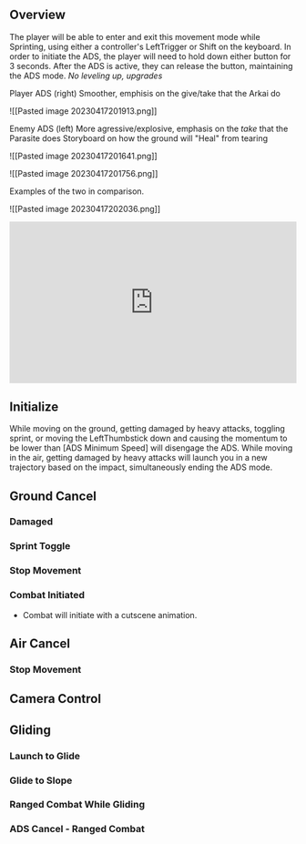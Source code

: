 
## Overview
The player will be able to enter and exit this movement mode while Sprinting, using either a controller's LeftTrigger or Shift on the keyboard. In order to initiate the ADS, the player will need to hold down either button for 3 seconds. After the ADS is active, they can release the button, maintaining the ADS mode.
*No leveling up, upgrades*

Player ADS (right)
	Smoother, emphisis on the give/take that the Arkai do

![[Pasted image 20230417201913.png]]

Enemy ADS (left)
	More agressive/explosive, emphasis on the *take* that the Parasite does
	Storyboard on how the ground will "Heal" from tearing

![[Pasted image 20230417201641.png]]

![[Pasted image 20230417201756.png]]


Examples of the two in comparison. 

![[Pasted image 20230417202036.png]]

<div style="height: 0; padding-bottom: calc(56.25%); position:relative; width: 100%;"><iframe allow="autoplay; gyroscope;" allowfullscreen height="100%" referrerpolicy="strict-origin" src="https://www.kapwing.com/e/643ee441dc0bc0001d089ad5" style="border:0; height:100%; left:0; overflow:hidden; position:absolute; top:0; width:100%" title="Embedded content made on Kapwing" width="100%"></iframe></div>



## Initialize
While moving on the ground, getting damaged by heavy attacks, toggling sprint, or moving the LeftThumbstick down and causing the momentum to be lower than [ADS Minimum Speed] will disengage the ADS. While moving in the air, getting damaged by heavy attacks will launch you in a new trajectory based on the impact, simultaneously ending the ADS mode.


## Ground Cancel 
### Damaged
### Sprint Toggle
### Stop Movement
### Combat Initiated 
 - Combat will initiate with a cutscene animation. 



## Air Cancel
### Stop Movement


## Camera Control
## Gliding
### Launch to Glide
### Glide to Slope
### Ranged Combat While Gliding
### ADS Cancel - Ranged Combat

